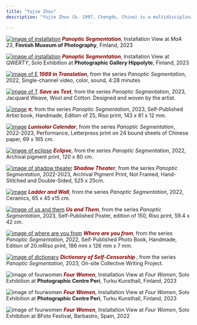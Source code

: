```yaml
---
title: "Yujie Zhou"
description: "Yujie Zhou (b. 1997, Chengdu, China) is a multidisciplinary artist working with expanded photography, textile works, moving images, installation, and publishing."

---
```


[![image of installation](/images/moa23_install.jpg)](https://yujiezhou.xyz/panoptic_segmentation/)
***<span style="color: #850000;">Panoptic Segmentation</span>***, Installation View at *MoA 23*, **Finnish Museum of Photography**, Finland, 2023

[![image of installation](/images/Hippolyte/hippolyte-23.jpg)](https://yujiezhou.xyz/panoptic_segmentation/)
***<span style="color: #850000;">Panoptic Segmentation</span>***, Installation View at *QWERTY*, Solo Exhibition at **Photographic Gallery Hippolyte**, Finland, 2023


[![image of E](/images/QWERTY/W/1989-1.png)](https://yujiezhou.xyz/panoptic_segmentation/1989-in-translation/)
***<span style="color: #850000;">1989 in Translation</span>***, from the series *Panoptic Segmentation*, 2022, Single-channel video, color, sound, 4:28 minutes


[![image of T](/images/Hippolyte/hippolyte-saveastext.jpg)](https://yujiezhou.xyz/panoptic_segmentation/save-as-text/)
***<span style="color: #850000;">Save as Text</span>***, from the series *Panoptic Segmentation*,  2023, Jacquard Weave, Wool and Cotton. Designed and woven by the artist.


[![image](/images/frontpage/flipbook.jpg)](https://yujiezhou.xyz/panoptic_segmentation/%CF%80/)
***<span style="color: #850000;">π</span>***, from the series *Panoptic Segmentation*, 2023, Self-Published Artist book, Handmade, Edition of 25, Riso print, 143 x 81 x 12 mm.


[![image](/images/frontpage/calendar-install.JPG)](https://yujiezhou.xyz/panoptic_segmentation/lunisolar-calendar/)
***<span style="color: #850000;">Lunisolor Calendar</span>***,  from the series *Panoptic Segmentation*,  2022-2023, Performance, Letterpress print on 24 bound sheets of Chinese paper, 69 x 165 cm.


[![image of eclipse](/images/frontpage/eclipse.jpg )](https://yujiezhou.xyz/panoptic_segmentation/eclipse/)
***<span style="color: #850000;">Eclipse</span>***,
from the series *Panoptic Segmentation*, 2022, Archival pigment print, 120 x 80 cm.  


[![image of shadow theater](/images/frontpage/theater-3.jpg )](https://yujiezhou.xyz/panoptic_segmentation/shadow-theater/)
***<span style="color: #850000;">Shadow Theater</span>***, from the series *Panoptic Segmentation*, 2022-2023, Archival Pigment Print, Not Framed, Hand-Stitched and Double-Sided, 525 x 25cm.


[![image](/images/frontpage/ladder-3.jpg)](https://yujiezhou.xyz/panoptic_segmentation/ladder-and-wall/)
***<span style="color: #850000;">Ladder and Wall</span>***, from the series *Panoptic Segmentation*, 2022, Ceramics, 65 x 45 x15 cm.



[![image of us and them](/images/frontpage/us-and-them-1.jpg )](https://yujiezhou.xyz/panoptic_segmentation/us-and-them/)
***<span style="color: #850000;">Us and Them</span>***, from the series *Panoptic Segmentation*, 2023, Self-Published Poster, edition of 150, Riso print, 59.4 x 42 cm. 


[![image of where are you from](/images/QWERTY/E/where-1.jpg)](https://yujiezhou.xyz/panoptic_segmentation/where-are-you-from/)
***<span style="color: #850000;">Where are you from</span>***, from the series *Panoptic Segmentation*, 2022, Self-Published Photo Book, Handmade, Edition of 20.mRiso print, 186 mm x 126 mm x 7 mm.


[![image of dictionary](/images/frontpage/hippolyte-21.jpg)](https://yujiezhou.xyz/panoptic_segmentation/dictionary-of-self-censorship/)
***<span style="color: #850000;">Dictionary of Self-Censorship </span>***, from the series *Panoptic Segmentation*, 2023, On-site Collective Writing Project.


![image of fourwomen](/images/fourwomen_peri/peri.jpg)
***<span style="color: #850000;">Four Women</span>***, Installation View at *Four Women*, Solo Exhibition at **Photographic Centre Peri**, Turku Kunsthall, Finland, 2023


![image of fourwomen](/images/fourwomen_peri/peri2-1.jpg)
***<span style="color: #850000;">Four Women</span>***, Installation View at *Four Women*, Solo Exhibition at **Photographic Centre Peri**, Turku Kunsthall, Finland, 2023

![image of fourwomen](/images/fourwomen_bfoto/Bfoto-6.jpg)
***<span style="color: #850000;">Four Women</span>***,  Installation View at *Four Women*, Solo Exhibition at BFoto Festival, Barbastro, Spain, 2022